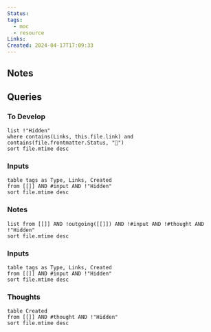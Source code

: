 ```yaml
---
Status: 
tags:
  - moc
  - resource
Links: 
Created: 2024-04-17T17:09:33
---
```

## Notes

## Queries
### To Develop
```dataview
list !"Hidden"
where contains(Links, this.file.link) and contains(file.frontmatter.Status, "🌱")
sort file.mtime desc
```
### Inputs

```dataview
table tags as Type, Links, Created
from [[]] AND #input AND !"Hidden"
sort file.mtime desc
```

### Notes
```dataview
list from [[]] AND !outgoing([[]]) AND !#input AND !#thought AND !"Hidden"
sort file.mtime desc
```

### Inputs

```dataview
table tags as Type, Links, Created
from [[]] AND #input AND !"Hidden"
sort file.mtime desc
```

### Thoughts

```dataview
table Created
from [[]] AND #thought AND !"Hidden"
sort file.mtime desc
```
